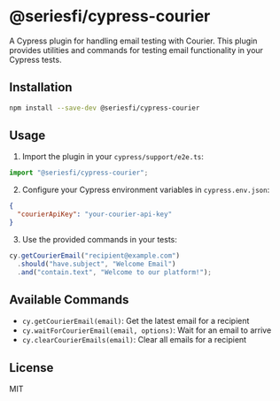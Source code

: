 # @seriesfi/cypress-courier

A Cypress plugin for handling email testing with Courier. This plugin provides utilities and commands for testing email functionality in your Cypress tests.

## Installation

```bash
npm install --save-dev @seriesfi/cypress-courier
```

## Usage

1. Import the plugin in your `cypress/support/e2e.ts`:

```typescript
import "@seriesfi/cypress-courier";
```

2. Configure your Cypress environment variables in `cypress.env.json`:

```json
{
  "courierApiKey": "your-courier-api-key"
}
```

3. Use the provided commands in your tests:

```typescript
cy.getCourierEmail("recipient@example.com")
  .should("have.subject", "Welcome Email")
  .and("contain.text", "Welcome to our platform!");
```

## Available Commands

- `cy.getCourierEmail(email)`: Get the latest email for a recipient
- `cy.waitForCourierEmail(email, options)`: Wait for an email to arrive
- `cy.clearCourierEmails(email)`: Clear all emails for a recipient

## License

MIT
